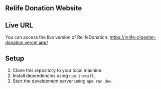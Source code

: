 ## Relife Donation Website

## Live URL

You can access the live version of RelifeDonation: https://relife-digester-donation.vercel.app/

## Setup

1. Clone this repository to your local machine.
2. Install dependencies using `npm install`.
3. Start the development server using `npm run dev`.
